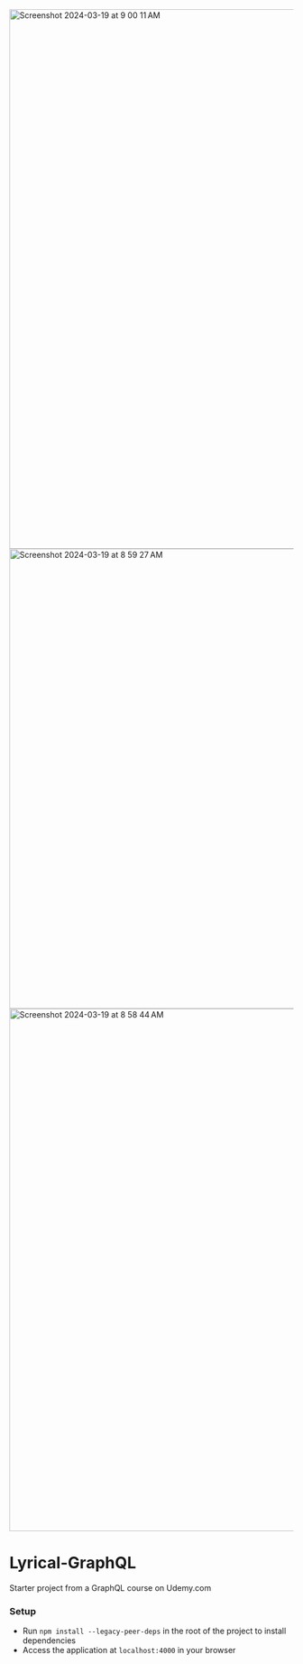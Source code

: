 <img width="956" alt="Screenshot 2024-03-19 at 9 00 11 AM" src="https://github.com/stephenbilham/lyrical-graphql/assets/50558064/1dc4f05e-5b71-4add-bdc7-55edbabebb3f">
<img width="815" alt="Screenshot 2024-03-19 at 8 59 27 AM" src="https://github.com/stephenbilham/lyrical-graphql/assets/50558064/7ec38f61-1bb1-47e3-a895-6b5cac835df1">
<img width="926" alt="Screenshot 2024-03-19 at 8 58 44 AM" src="https://github.com/stephenbilham/lyrical-graphql/assets/50558064/a4e76901-4eca-47cb-b5ae-96b2b293878b">

# Lyrical-GraphQL

Starter project from a GraphQL course on Udemy.com

### Setup

- Run `npm install --legacy-peer-deps` in the root of the project to install dependencies
- Access the application at `localhost:4000` in your browser
